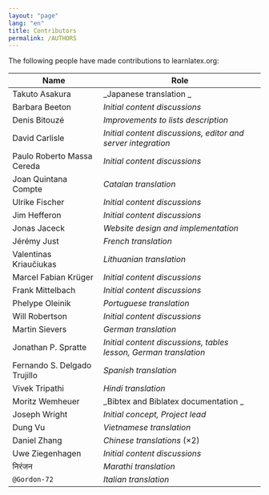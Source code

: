 ```yaml
---
layout: "page"
lang: "en"
title: Contributors
permalink: /AUTHORS
---
```


The following people have made contributions to learnlatex.org:

 
| Name                 | Role |
|---                   |---|
| Takuto Asakura       | _Japanese translation _ |
| Barbara Beeton       | _Initial content discussions_ |
| Denis Bitouzé        | _Improvements to lists description_ |
| David Carlisle       | _Initial content discussions, editor and server integration_ |
| Paulo Roberto Massa Cereda | _Initial content discussions_ |
| Joan Quintana Compte | _Catalan translation_ |
| Ulrike Fischer       | _Initial content discussions_ |
| Jim Hefferon         | _Initial content discussions_ |
| Jonas Jaceck         | _Website design and implementation_ |
| Jérémy Just          | _French translation_ |
| Valentinas Kriaučiukas | _Lithuanian translation_ |
| Marcel Fabian Krüger | _Initial content discussions_ |
| Frank Mittelbach     | _Initial content discussions_ |
| Phelype Oleinik      | _Portuguese translation_ |
| Will Robertson       | _Initial content discussions_ |
| Martin Sievers       | _German translation_ |
| Jonathan P. Spratte  | _Initial content discussions, tables lesson, German translation_ |
| Fernando S. Delgado Trujillo | _Spanish translation_ |
| Vivek Tripathi       | _Hindi translation_ |
| Moritz Wemheuer      | _Bibtex and Biblatex documentation _ |
| Joseph Wright        | _Initial concept, Project lead_ |
| Dung Vu              | _Vietnamese translation_ |
| Daniel Zhang         | _Chinese translations_ (×2) |
| Uwe Ziegenhagen      | _Initial content discussions_ |
| निरंजन                | _Marathi translation_ |
| `@Gordon-72`         | _Italian translation_ |

